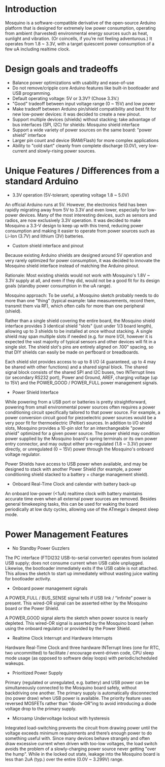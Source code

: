 # Introduction #

Mosquino is a software-compatible derivative of the open-source Arduino platform that is designed for extremely low power consumption, operating from ambient (harvested) environmental energy sources such as heat, sunlight and vibration. (Or coincells, if you’re not feeling adventurous.) It operates from 1.8 ~ 3.3V, with a target quiescent power consumption of a few uA including realtime clock.

# Design goals and tradeoffs #
  * Balance power optimizations with usability and ease-of-use
  * Do not remove/cripple core Arduino features like built-in bootloader and USB programming.
  * Default operating voltage: 5V or 3.3V? (Chose 3.3V.)
  * "Good" tradeoff between input voltage range (0 ~ 15V) and low power
  * Make tradeoff between Arduino pin/shield compatibility and best fit for new low-power devices: it was decided to create a new pinout.
  * Support multiple devices (shields) without stacking; take advantage of bus interfaces (SPI, I2C) for shields: Mosquino shield interface
  * Support a wide variety of power sources on the same board: "power shield" interface
  * Larger pin count and device (RAM/Flash) for more complex applications
  * Ability to "cold start" cleanly from complete discharge (0.0V), very low-current and slowly-rising power sources.

# Unique Features / Differences from a standard Arduino #

  * 3.3V operation (5V-tolerant; operating voltage 1.8 ~ 5.0V)

An official Arduino runs at 5V. However, the electronics field has been rapidly migrating away from 5V to 3.3V and even lower, especially for low-power devices. Many of the most interesting devices, such as sensors and radios, are now exclusively 3.3V operation. It was decided to make Mosquino a 3.3-V design to keep up with this trend, reducing power consumption and making it easier to operate from power sources such as Li-Ion (3.7V) and lithium (3V) batteries.

  * Custom shield interface and pinout

Because existing Arduino shields are designed around 5V operation and very rarely optimized for power consumption, it was decided to innovate the Mosquino shield interface instead of matching the Arduino pinout.

Rationale:
Most existing shields would not work with Mosquino's 1.8V ~ 3.3V supply at all, and even if they did, would not be a good fit for its design goals (standby power consumption in the uA range).

Mosquino approach:
To be useful, a Mosquino sketch probably needs to do more than one "thing" (typical example: take measurements, record them, transmit them via RF), which often calls for more than one peripheral (shield).

Rather than a single shield covering the entire board, the Mosquino shield interface provides 3 identical shield "slots" (just under 1/3 board length), allowing up to 3 shields to be installed at once without stacking. A single shield may span multiple slots if needed (e.g. for more I/O), however it is expected the vast majority of typical sensors and other devices will fit in a single slot. The shield slot's pins are entirely aligned on .100" spacing, so that DIY shields can easily be made on perfboard or breadboards.

Each shield slot provides access to up to 8 I/O (4 guaranteed, up to 4 may be shared with other functions) and a shared signal block. The shared signal block consists of the shared SPI and I2C buses, two INTerrupt lines (or secondary RS232 port), Power and Ground, AREF, charging voltage (up to 15V) and the POWER\_GOOD / POWER\_FULL power management signals.

  * Power Shield Interface

While powering from a USB port or batteries is pretty straightforward, powering from small environmental power sources often requires a power conditioning circuit specifically tailored to that power source. For example, a power conversion circuit good for piezoelectric power sources would be a very poor fit for thermoelectric (Peltier) sources. In addition to I/O shield slots, Mosquino provides a 10-pin slot for an interchangeable "power shield" optimized for a given power source. The power shield may condition power supplied by the Mosquino board's spring terminals or its own power entry connector, and may output either pre-regulated (1.8 ~ 3.3V) power directly, or unregulated (0 ~ 15V) power through the Mosquino's onboard voltage regulator.

Power Shields have access to USB power when available, and may be designed to stack with another Power Shield (for example, a power conditioning shield stacked to a battery + charge management shield).

  * Onboard Real-Time Clock and calendar with battery back-up

An onboard low-power (<1uA) realtime clock with battery maintains accurate time even when all external power sources are removed. Besides general timekeeping tasks, this can be used for waking the board periodically at low duty cycles, allowing use of the ATmega's deepest sleep mode.


# Power Management Features #

  * No Standby Power Guzzlers

The PC interface (FTDI232 USB-to-serial converter) operates from isolated USB supply; does not consume current when USB cable unplugged. Likewise, the bootloader immediately exits if the USB cable is not attached. This allows the sketch to start up immediately without wasting juice waiting for bootloader activity.

  * Onboard power management signals

A POWER\_FULL / BUS\_SENSE signal tells if USB link / “infinite” power is present. This wired-OR signal can be asserted either by the Mosquino board or the Power Shield.

A POWER\_GOOD signal alerts the sketch when power source is nearly depleted. This wired-OR signal is asserted by the Mosquino board (when using the onboard regulator) or provided by the Power Shield.

  * Realtime Clock Interrupt and Hardware Interrupts

Hardware Real-Time Clock and three hardware INTerrupt lines (one for RTC, two uncommitted) to facilitate / encourage event-driven code, CPU sleep mode usage (as opposed to software delay loops) with periodic/scheduled wakeups.

  * Prioritized Power Supply

Primary (regulated or unregulated, e.g. battery) and USB power can be simultaneously connected to the Mosquino board safely, without backdriving one another. The primary supply is automatically disconnected (no power draw) when USB power is available. The priority feature uses reversed MOSFETs rather than "diode-OR"ing to avoid introducing a diode voltage drop to the primary supply.

  * Microamp Undervoltage lockout with hysteresis

Integrated load-switching prevents the circuit from drawing power until the voltage exceeds minimum requirements and there’s enough power to do something useful with. Since many devices behave strangely and often draw excessive current when driven with too-low voltages, the load switch avoids the problem of a slowly-charging power source never getting "over the hump". While in the locked out state, leakage into the Mosquino board is less than 2uA (typ.) over the entire (0.0V ~ 3.299V) range.